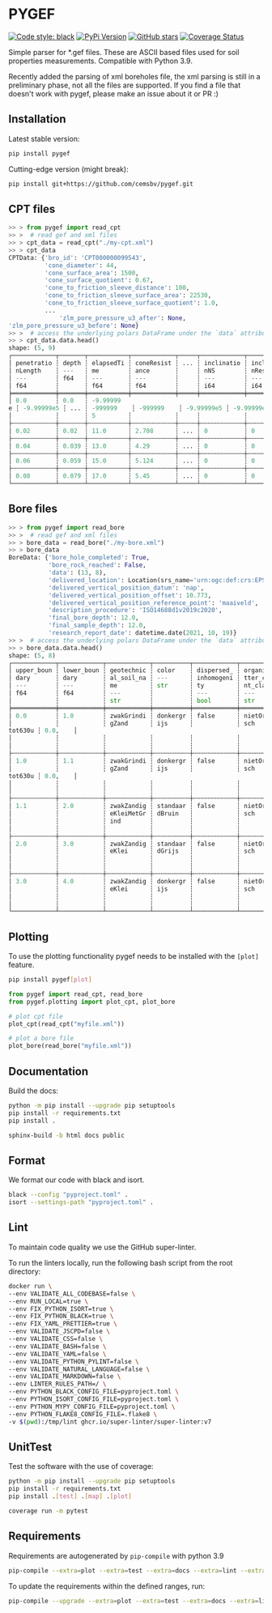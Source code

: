# PYGEF

[![Code style: black](https://img.shields.io/badge/code%20style-black-000000.svg)](https://github.com/ambv/black)
[![PyPi Version](https://img.shields.io/pypi/v/pygef.svg)](https://pypi.org/project/pygef)
[![GitHub stars](https://img.shields.io/github/stars/ritchie46/pygef.svg?logo=github&label=Stars&logoColor=white)](https://github.com/ritchie46/pygef)
[![Coverage Status](https://coveralls.io/repos/github/cemsbv/pygef/badge.svg?branch=master)](https://coveralls.io/github/cemsbv/pygef?branch=master)

Simple parser for \*.gef files. These are ASCII based files used for soil
properties measurements. Compatible with Python 3.9.

Recently added the parsing of xml boreholes file, the xml parsing is still in a
preliminary phase, not all the files are supported. If you find a file that
doesn't work with pygef, please make an issue about it or PR :)

## Installation

Latest stable version:

```sh
pip install pygef
```

Cutting-edge version (might break):

```sh
pip install git+https://github.com/cemsbv/pygef.git
```

## CPT files

```python
>> > from pygef import read_cpt
>> >  # read gef and xml files
>> > cpt_data = read_cpt("./my-cpt.xml")
>> > cpt_data
CPTData: {'bro_id': 'CPT000000099543',
          'cone_diameter': 44,
          'cone_surface_area': 1500,
          'cone_surface_quotient': 0.67,
          'cone_to_friction_sleeve_distance': 100,
          'cone_to_friction_sleeve_surface_area': 22530,
          'cone_to_friction_sleeve_surface_quotient': 1.0,
          ...
              'zlm_pore_pressure_u3_after': None,
'zlm_pore_pressure_u3_before': None}
>> >  # access the underlying polars DataFrame under the `data` attribute
>> > cpt_data.data.head()
shape: (5, 9)
┌────────────┬───────┬───────────┬────────────┬─────┬────────────┬────────────┬────────────┬────────────┐
│ penetratio ┆ depth ┆ elapsedTi ┆ coneResist ┆ ... ┆ inclinatio ┆ inclinatio ┆ localFrict ┆ frictionRa │
│ nLength    ┆ ---   ┆ me        ┆ ance       ┆     ┆ nNS        ┆ nResultant ┆ ion        ┆ tio        │
│ ---        ┆ f64   ┆ ---       ┆ ---        ┆     ┆ ---        ┆ ---        ┆ ---        ┆ ---        │
│ f64        ┆       ┆ f64       ┆ f64        ┆     ┆ i64        ┆ i64        ┆ f64        ┆ f64        │
╞════════════╪═══════╪═══════════╪════════════╪═════╪════════════╪════════════╪════════════╪════════════╡
│ 0.0        ┆ 0.0   ┆ -9.99999
e ┆ -9.99999e5 ┆ ... ┆ -999999    ┆ -999999    ┆ -9.99999e5 ┆ -9.99999e5 │
│            ┆       ┆ 5         ┆            ┆     ┆            ┆            ┆            ┆            │
├╌╌╌╌╌╌╌╌╌╌╌╌┼╌╌╌╌╌╌╌┼╌╌╌╌╌╌╌╌╌╌╌┼╌╌╌╌╌╌╌╌╌╌╌╌┼╌╌╌╌╌┼╌╌╌╌╌╌╌╌╌╌╌╌┼╌╌╌╌╌╌╌╌╌╌╌╌┼╌╌╌╌╌╌╌╌╌╌╌╌┼╌╌╌╌╌╌╌╌╌╌╌╌┤
│ 0.02       ┆ 0.02  ┆ 11.0      ┆ 2.708      ┆ ... ┆ 0          ┆ 0          ┆ 0.03       ┆ 0.6        │
├╌╌╌╌╌╌╌╌╌╌╌╌┼╌╌╌╌╌╌╌┼╌╌╌╌╌╌╌╌╌╌╌┼╌╌╌╌╌╌╌╌╌╌╌╌┼╌╌╌╌╌┼╌╌╌╌╌╌╌╌╌╌╌╌┼╌╌╌╌╌╌╌╌╌╌╌╌┼╌╌╌╌╌╌╌╌╌╌╌╌┼╌╌╌╌╌╌╌╌╌╌╌╌┤
│ 0.04       ┆ 0.039 ┆ 13.0      ┆ 4.29       ┆ ... ┆ 0          ┆ 0          ┆ 0.039      ┆ 0.8        │
├╌╌╌╌╌╌╌╌╌╌╌╌┼╌╌╌╌╌╌╌┼╌╌╌╌╌╌╌╌╌╌╌┼╌╌╌╌╌╌╌╌╌╌╌╌┼╌╌╌╌╌┼╌╌╌╌╌╌╌╌╌╌╌╌┼╌╌╌╌╌╌╌╌╌╌╌╌┼╌╌╌╌╌╌╌╌╌╌╌╌┼╌╌╌╌╌╌╌╌╌╌╌╌┤
│ 0.06       ┆ 0.059 ┆ 15.0      ┆ 5.124      ┆ ... ┆ 0          ┆ 0          ┆ 0.045      ┆ 0.9        │
├╌╌╌╌╌╌╌╌╌╌╌╌┼╌╌╌╌╌╌╌┼╌╌╌╌╌╌╌╌╌╌╌┼╌╌╌╌╌╌╌╌╌╌╌╌┼╌╌╌╌╌┼╌╌╌╌╌╌╌╌╌╌╌╌┼╌╌╌╌╌╌╌╌╌╌╌╌┼╌╌╌╌╌╌╌╌╌╌╌╌┼╌╌╌╌╌╌╌╌╌╌╌╌┤
│ 0.08       ┆ 0.079 ┆ 17.0      ┆ 5.45       ┆ ... ┆ 0          ┆ 0          ┆ 0.049      ┆ 1.0        │
└────────────┴───────┴───────────┴────────────┴─────┴────────────┴────────────┴────────────┴────────────┘
```

## Bore files

```python
>> > from pygef import read_bore
>> >  # read gef and xml files
>> > bore_data = read_bore("./my-bore.xml")
>> > bore_data
BoreData: {'bore_hole_completed': True,
           'bore_rock_reached': False,
           'data': (13, 8),
           'delivered_location': Location(srs_name='urn:ogc:def:crs:EPSG::28992', x=158322.139, y=444864.706),
           'delivered_vertical_position_datum': 'nap',
           'delivered_vertical_position_offset': 10.773,
           'delivered_vertical_position_reference_point': 'maaiveld',
           'description_procedure': 'ISO14688d1v2019c2020',
           'final_bore_depth': 12.0,
           'final_sample_depth': 12.0,
           'research_report_date': datetime.date(2021, 10, 19)}
>> >  # access the underlying polars DataFrame under the `data` attribute
>> > bore_data.data.head()
shape: (5, 8)
┌────────────┬────────────┬────────────┬──────────┬────────────┬────────────┬────────────┬─────────┐
│ upper_boun ┆ lower_boun ┆ geotechnic ┆ color    ┆ dispersed_ ┆ organic_ma ┆ sand_media ┆ soil_di │
│ dary       ┆ dary       ┆ al_soil_na ┆ ---      ┆ inhomogeni ┆ tter_conte ┆ n_class    ┆ st      │
│ ---        ┆ ---        ┆ me         ┆ str      ┆ ty         ┆ nt_class   ┆ ---        ┆ ---     │
│ f64        ┆ f64        ┆ ---        ┆          ┆ ---        ┆ ---        ┆ str        ┆ list[f6 │
│            ┆            ┆ str        ┆          ┆ bool       ┆ str        ┆            ┆ 4]      │
╞════════════╪════════════╪════════════╪══════════╪════════════╪════════════╪════════════╪═════════╡
│ 0.0        ┆ 1.0        ┆ zwakGrindi ┆ donkergr ┆ false      ┆ nietOrgani ┆ middelgrof ┆ [0.2,   │
│            ┆            ┆ gZand      ┆ ijs      ┆            ┆ sch        ┆ 420
tot630u ┆ 0.0,    │
│            ┆            ┆            ┆          ┆            ┆            ┆ m          ┆ ...     │
│            ┆            ┆            ┆          ┆            ┆            ┆            ┆ 0.0]    │
├╌╌╌╌╌╌╌╌╌╌╌╌┼╌╌╌╌╌╌╌╌╌╌╌╌┼╌╌╌╌╌╌╌╌╌╌╌╌┼╌╌╌╌╌╌╌╌╌╌┼╌╌╌╌╌╌╌╌╌╌╌╌┼╌╌╌╌╌╌╌╌╌╌╌╌┼╌╌╌╌╌╌╌╌╌╌╌╌┼╌╌╌╌╌╌╌╌╌┤
│ 1.0        ┆ 1.1        ┆ zwakGrindi ┆ donkergr ┆ false      ┆ nietOrgani ┆ middelgrof ┆ [0.2,   │
│            ┆            ┆ gZand      ┆ ijs      ┆            ┆ sch        ┆ 420
tot630u ┆ 0.0,    │
│            ┆            ┆            ┆          ┆            ┆            ┆ m          ┆ ...     │
│            ┆            ┆            ┆          ┆            ┆            ┆            ┆ 0.0]    │
├╌╌╌╌╌╌╌╌╌╌╌╌┼╌╌╌╌╌╌╌╌╌╌╌╌┼╌╌╌╌╌╌╌╌╌╌╌╌┼╌╌╌╌╌╌╌╌╌╌┼╌╌╌╌╌╌╌╌╌╌╌╌┼╌╌╌╌╌╌╌╌╌╌╌╌┼╌╌╌╌╌╌╌╌╌╌╌╌┼╌╌╌╌╌╌╌╌╌┤
│ 1.1        ┆ 2.0        ┆ zwakZandig ┆ standaar ┆ false      ┆ nietOrgani ┆ null       ┆ [0.0,   │
│            ┆            ┆ eKleiMetGr ┆ dBruin   ┆            ┆ sch        ┆            ┆ 0.1,    │
│            ┆            ┆ ind        ┆          ┆            ┆            ┆            ┆ ...     │
│            ┆            ┆            ┆          ┆            ┆            ┆            ┆ 0.0]    │
├╌╌╌╌╌╌╌╌╌╌╌╌┼╌╌╌╌╌╌╌╌╌╌╌╌┼╌╌╌╌╌╌╌╌╌╌╌╌┼╌╌╌╌╌╌╌╌╌╌┼╌╌╌╌╌╌╌╌╌╌╌╌┼╌╌╌╌╌╌╌╌╌╌╌╌┼╌╌╌╌╌╌╌╌╌╌╌╌┼╌╌╌╌╌╌╌╌╌┤
│ 2.0        ┆ 3.0        ┆ zwakZandig ┆ standaar ┆ false      ┆ nietOrgani ┆ null       ┆ [0.0,   │
│            ┆            ┆ eKlei      ┆ dGrijs   ┆            ┆ sch        ┆            ┆ 0.0,    │
│            ┆            ┆            ┆          ┆            ┆            ┆            ┆ ...     │
│            ┆            ┆            ┆          ┆            ┆            ┆            ┆ 0.0]    │
├╌╌╌╌╌╌╌╌╌╌╌╌┼╌╌╌╌╌╌╌╌╌╌╌╌┼╌╌╌╌╌╌╌╌╌╌╌╌┼╌╌╌╌╌╌╌╌╌╌┼╌╌╌╌╌╌╌╌╌╌╌╌┼╌╌╌╌╌╌╌╌╌╌╌╌┼╌╌╌╌╌╌╌╌╌╌╌╌┼╌╌╌╌╌╌╌╌╌┤
│ 3.0        ┆ 4.0        ┆ zwakZandig ┆ donkergr ┆ false      ┆ nietOrgani ┆ null       ┆ [0.0,   │
│            ┆            ┆ eKlei      ┆ ijs      ┆            ┆ sch        ┆            ┆ 0.0,    │
│            ┆            ┆            ┆          ┆            ┆            ┆            ┆ ...     │
│            ┆            ┆            ┆          ┆            ┆            ┆            ┆ 0.0]    │
└────────────┴────────────┴────────────┴──────────┴────────────┴────────────┴────────────┴─────────┘
```

## Plotting

To use the plotting functionality pygef needs to be installed with the `[plot]`
feature.

```sh
pip install pygef[plot]
```

```python
from pygef import read_cpt, read_bore
from pygef.plotting import plot_cpt, plot_bore

# plot cpt file
plot_cpt(read_cpt("myfile.xml"))

# plot a bore file
plot_bore(read_bore("myfile.xml"))
```

## Documentation

Build the docs:

```bash
python -m pip install --upgrade pip setuptools
pip install -r requirements.txt
pip install .

sphinx-build -b html docs public
```

## Format

We format our code with black and isort.

```bash
black --config "pyproject.toml" .
isort --settings-path "pyproject.toml" .
```

## Lint

To maintain code quality we use the GitHub super-linter.

To run the linters locally, run the following bash script from the root
directory:

```bash
docker run \
--env VALIDATE_ALL_CODEBASE=false \
--env RUN_LOCAL=true \
--env FIX_PYTHON_ISORT=true \
--env FIX_PYTHON_BLACK=true \
--env FIX_YAML_PRETTIER=true \
--env VALIDATE_JSCPD=false \
--env VALIDATE_CSS=false \
--env VALIDATE_BASH=false \
--env VALIDATE_YAML=false \
--env VALIDATE_PYTHON_PYLINT=false \
--env VALIDATE_NATURAL_LANGUAGE=false \
--env VALIDATE_MARKDOWN=false \
--env LINTER_RULES_PATH=/ \
--env PYTHON_BLACK_CONFIG_FILE=pyproject.toml \
--env PYTHON_ISORT_CONFIG_FILE=pyproject.toml \
--env PYTHON_MYPY_CONFIG_FILE=pyproject.toml \
--env PYTHON_FLAKE8_CONFIG_FILE=.flake8 \
-v $(pwd):/tmp/lint ghcr.io/super-linter/super-linter:v7
```

## UnitTest

Test the software with the use of coverage:

```bash
python -m pip install --upgrade pip setuptools
pip install -r requirements.txt
pip install .[test] .[map] .[plot]

coverage run -m pytest
```

## Requirements

Requirements are autogenerated by `pip-compile` with python 3.9

```bash
pip-compile --extra=plot --extra=test --extra=docs --extra=lint --extra=map --output-file=requirements.txt pyproject.toml
```

To update the requirements within the defined ranges, run:

```bash
pip-compile --upgrade --extra=plot --extra=test --extra=docs --extra=lint --extra=map --output-file=requirements.txt pyproject.toml
```
